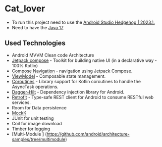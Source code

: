 # Cat_lover

- To run this project need to use the [Android Studio Hedgehog | 2023.1.](https://developer.android.com/studio)
- Need to have the [Java 17](https://www.oracle.com/java/technologies/javase/jdk17-archive-downloads.html)

## Used Technologies

- Android MVVM Clean code Architecture
- [Jetpack compose](https://developer.android.com/jetpack) - Toolkit for building native UI (in a declarative way - 100% Kotlin)
- [Compose Navigation](https://developer.android.com/jetpack/compose/navigation) - navigation using Jetpack Compose.
- [ViewModel](https://developer.android.com/topic/libraries/architecture/viewmodel) - Composable state management.
- [Coroutines](https://github.com/Kotlin/kotlinx.coroutines) - Library support for Kotlin coroutines to handle the AsyncTask operations.
- [Dagger-Hilt](https://developer.android.com/training/dependency-injection/hilt-android) - Dependency injection library for Android. 
- [Retrofit](https://square.github.io/retrofit/) - Type-safe REST client for Android to consume RESTful web services.
- Room for Data persistence
- [MockK](https://mockk.io/)
- JUnit for unit testing
- Coil for image download
- Timber for logging
- [Multi-Module ] (https://github.com/android/architecture-samples/tree/multimodule)
